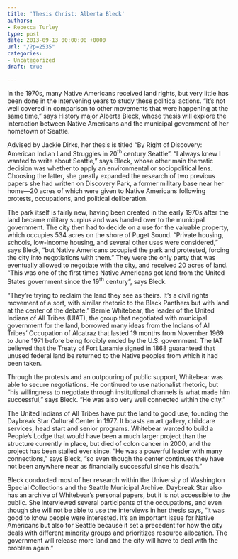 ```yaml
---
title: 'Thesis Christ: Alberta Bleck'
authors:
- Rebecca Turley
type: post
date: 2013-09-13 00:00:00 +0000
url: "/?p=2535"
categories:
- Uncategorized
draft: true

---
```

In the 1970s, many Native Americans received land rights, but very little has been done in the intervening years to study these political actions. “It’s not well covered in comparison to other movements that were happening at the same time,” says History major Alberta Bleck, whose thesis will explore the interaction between Native Americans and the municipal government of her hometown of Seattle.

Advised by Jackie Dirks, her thesis is titled “By Right of Discovery: American Indian Land Struggles in 20<sup>th</sup> century Seattle”. “I always knew I wanted to write about Seattle,” says Bleck, whose other main thematic decision was whether to apply an environmental or sociopolitical lens. Choosing the latter, she greatly expanded the research of two previous papers she had written on Discovery Park, a former military base near her home—20 acres of which were given to Native Americans following protests, occupations, and political deliberation.

The park itself is fairly new, having been created in the early 1970s after the land became military surplus and was handed over to the municipal government. The city then had to decide on a use for the valuable property, which occupies 534 acres on the shore of Puget Sound. “Private housing, schools, low-income housing, and several other uses were considered,” says Bleck, “but Native Americans occupied the park and protested, forcing the city into negotiations with them.” They were the only party that was eventually allowed to negotiate with the city, and received 20 acres of land. “This was one of the first times Native Americans got land from the United States government since the 19<sup>th</sup> century”, says Bleck.

“They’re trying to reclaim the land they see as theirs. It’s a civil rights movement of a sort, with similar rhetoric to the Black Panthers but with land at the center of the debate.” Bernie Whitebear, the leader of the United Indians of All Tribes (UIAT), the group that negotiated with municipal government for the land, borrowed many ideas from the Indians of All Tribes’ Occupation of Alcatraz that lasted 19 months from November 1969 to June 1971 before being forcibly ended by the U.S. government. The IAT believed that the Treaty of Fort Laramie signed in 1868 guaranteed that unused federal land be returned to the Native peoples from which it had been taken.

Through the protests and an outpouring of public support, Whitebear was able to secure negotiations. He continued to use nationalist rhetoric, but “his willingness to negotiate through institutional channels is what made him successful,” says Bleck. “He was also very well connected within the city.”

The United Indians of All Tribes have put the land to good use, founding the Daybreak Star Cultural Center in 1977. It boasts an art gallery, childcare services, head start and senior programs. Whitebear wanted to build a People’s Lodge that would have been a much larger project than the structure currently in place, but died of colon cancer in 2000, and the project has been stalled ever since. “He was a powerful leader with many connections,” says Bleck, “so even though the center continues they have not been anywhere near as financially successful since his death.”

Bleck conducted most of her research within the University of Washington Special Collections and the Seattle Municipal Archive. Daybreak Star also has an archive of Whitebear’s personal papers, but it is not accessible to the public. She interviewed several participants of the occupations, and even though she will not be able to use the interviews in her thesis says, “it was good to know people were interested. It’s an important issue for Native Americans but also for Seattle because it set a precedent for how the city deals with different minority groups and prioritizes resource allocation. The government will release more land and the city will have to deal with the problem again.”
